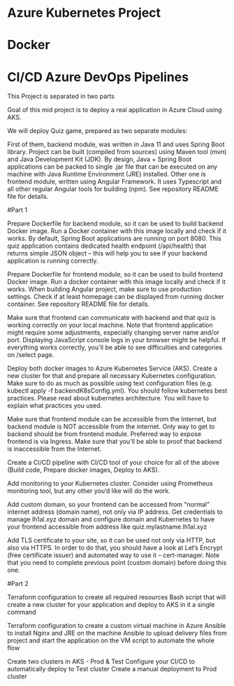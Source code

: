# Azure Kubernetes Project
# Docker
# CI/CD Azure DevOps Pipelines

This Project is separated in two parts

Goal of this mid project is to deploy a real application in Azure Cloud using AKS.

We will deploy Quiz game, prepared as two separate modules:

First of them, backend module, was written in Java 11 and uses Spring Boot library. 
Project can be built (compiled from sources) using Maven tool (mvn) and Java Development Kit (JDK). 
By design, Java + Spring Boot applications can be packed to single .jar file that can be executed on any machine with Java Runtime Environment (JRE) installed.
Other one is frontend module, written using Angular Framework. It uses Typescript and all other regular Angular tools for building (npm). 
See repository README file for details.

#Part 1

Prepare Dockerfile for backend module, so it can be used to build backend Docker image. 
Run a Docker container with this image locally and check if it works. 
By default, Spring Boot applications are running on port 8080. 
This quiz application contains dedicated health endpoint (/api/health) that returns simple JSON object – 
this will help you to see if your backend application is running correctly.

Prepare Dockerfile for frontend module, so it can be used to build frontend Docker image. 
Run a docker container with this image locally and check if it works. When building Angular project, 
make sure to use production settings. Check if at least homepage can be displayed from running docker container. 
See repository README file for details.

Make sure that frontend can communicate with backend and that quiz is working correctly on your local machine. 
Note that frontend application might require some adjustments, especially changing server name and/or port. 
Displaying JavaScript console logs in your browser might be helpful. If everything works correctly, 
you'll be able to see difficulties and categories on /select page.

Deploy both docker images to Azure Kubernetes Service (AKS). Create a new cluster for that and 
prepare all necessary Kubernetes configuration. Make sure to do as much as possible using text configuration files 
(e.g. kubectl apply -f backendK8sConfig.yml). You should follow kubernetes best practices. Please read about kubernetes architecture. 
You will have to explain what practices you used.

Make sure that frontend module can be accessible from the Internet, but backend module is NOT accessible from the internet. 
Only way to get to backend should be from frontend module. Preferred way to expose frontend is via Ingress. 
Make sure that you'll be able to proof that backend is inaccessible from the Internet.

Create a CI/CD pipeline with CI/CD tool of your choice for all of the above (Build code, Prepare docker images, Deploy to AKS).

Add monitoring to your Kubernetes cluster. Consider using Prometheus monitoring tool, but any other you’d like will do the work.

Add custom domain, so your frontend can be accessed from “normal” internet address (domain name), not only via IP address. 
Get credentials to manage lh1al.xyz domain and configure domain and Kubernetes to have your frontend accessible from address like quiz.mylastname.lh1al.xyz

Add TLS certificate to your site, so it can be used not only via HTTP, but also via HTTPS. In order to do that, you should have a look at 
Let’s Encrypt (free certificate issuer) and automated way to use it – cert-manager. Note that you need to complete previous point (custom domain) before doing this one.

#Part 2

Terraform configuration to create all required resources
Bash script that will create a new cluster for your application and deploy to AKS in it a single command

Terraform configuration to create a custom virtual machine in Azure
Ansible to install Nginx and JRE on the machine
Ansible to upload delivery files from project and start the application on the VM
script to automate the whole flow

Create two clusters in AKS - Prod & Test
Configure your CI/CD to automatically deploy to Test cluster
Create a manual deployment to Prod cluster
